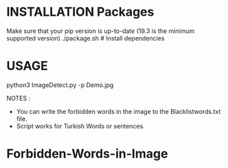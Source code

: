 # INSTALLATION Packages

Make sure that your pip version is up-to-date (19.3 is the minimum supported version)
./package.sh # Install dependencies

# USAGE

python3 ImageDetect.py -p Demo.jpg

NOTES : 
 - You can write the forbidden words in the image to the Blacklistwords.txt file. 
 - Script works for Turkish Words or sentences.


# Forbidden-Words-in-Image
